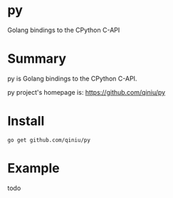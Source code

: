 py
==

Golang bindings to the CPython C-API

# Summary

py is Golang bindings to the CPython C-API.

py project's homepage is: https://github.com/qiniu/py


# Install

```
go get github.com/qiniu/py
```

# Example

todo

